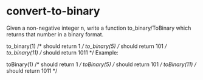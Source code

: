 # convert-to-binary
Given a non-negative integer n, write a function to_binary/ToBinary which returns that number in a binary format.

to_binary(1)  /* should return 1 */
to_binary(5)  /* should return 101 */
to_binary(11) /* should return 1011 */
Example:

toBinary(1)  /* should return 1 */
toBinary(5)  /* should return 101 */
toBinary(11) /* should return 1011 */